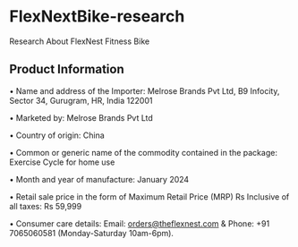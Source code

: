 # FlexNextBike-research
Research About FlexNest Fitness Bike


## Product Information

• Name and address of the Importer: Melrose Brands Pvt Ltd, B9 Infocity, Sector 34, Gurugram, HR, India 122001

• Marketed by: Melrose Brands Pvt Ltd

• Country of origin: China

• Common or generic name of the commodity contained in the package: Exercise Cycle for home use

• Month and year of manufacture: January 2024

• Retail sale price in the form of Maximum Retail Price (MRP) Rs Inclusive of all taxes: Rs 59,999

• Consumer care details: Email: orders@theflexnest.com & Phone: +91 7065060581 (Monday-Saturday 10am-6pm).
